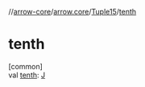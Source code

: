 //[arrow-core](../../../index.md)/[arrow.core](../index.md)/[Tuple15](index.md)/[tenth](tenth.md)

# tenth

[common]\
val [tenth](tenth.md): [J](index.md)
